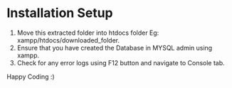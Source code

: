 # Installation Setup

1. Move this extracted folder into htdocs folder Eg: xampp/htdocs/downloaded_folder.
2. Ensure that you have created the Database in MYSQL admin using xampp.
3. Check for any error logs using F12 button and navigate to Console tab.


Happy Coding :)
